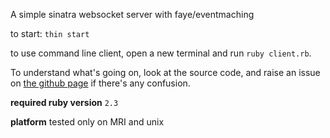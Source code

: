 A simple sinatra websocket server with faye/eventmaching

to start: `thin start`

to use command line client, open a new terminal and run `ruby client.rb`.

To understand what's going on, look at the source code,
and raise an issue on [the github page](http://github.com/maxpleaner/sinatra_sockets)
if there's any confusion. 

**required ruby version** `2.3`

**platform** tested only on MRI and unix
